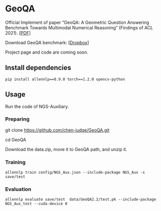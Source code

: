 
# GeoQA 

Official Implement of paper “GeoQA: A Geometric Question Answering Benchmark Towards Multimodal Numerical Reasoning” (Findings of ACL 2021). [<a href="https://arxiv.org/abs/2105.14517">PDF</a>]

Download GeoQA benchmark: [<a href="https://www.dropbox.com/sh/9euqc78dvz6a01e/AAAabmDL1Dd8_2dx1wSJSi8Fa?dl=0">Dropbox</a>]

Project page and code are coming soon.


## Install dependencies
```
pip install allennlp==0.9.0 torch==1.2.0 opencv-python
```
## Usage

Run the code of NGS-Auxiliary.

### Preparing

git clone https://github.com/chen-judge/GeoQA.git

cd GeoQA

Download the data.zip, move it to GeoQA path, and unzip it.


### Training
    
    allennlp train config/NGS_Aux.json --include-package NGS_Aux -s save/test

### Evaluation
    
    allennlp evaluate save/test  data/GeoQA2.2/test.pk --include-package NGS_Aux_test --cuda-device 0



